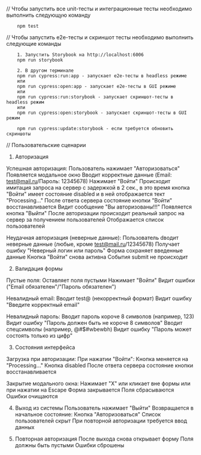 // Чтобы запустить все unit-тесты и интеграционные тесты необходимо выполнить следующую команду

		npm test

// Чтобы запустить e2e-тесты и скриншот тесты необходимо выполнить следующие команды

		1. Запустить Storybook на http://localhost:6006
		npm run storybook

		2. В другом терминале
		npm run cypress:run:app - запускает e2e-тесты в headless режиме
		или
		npm run cypress:open:app - запускает e2e-тесты в GUI режиме
		или
		npm run cypress:run:storybook - запускает скриншот-тесты в headless режим
		или
		npm run cypress:open:storybook - запускает скриншот-тесты в GUI режим

		npm run cypress:update:storybook - если требуется обновить скриншоты

// Пользовательские сценарии

1. Авторизация

Успешная авторизация:
Пользователь нажимает "Авторизоваться"
Появляется модальное окно
Вводит корректные данные (Email: test@mail.ru/Пароль: 12345678)
Нажимает "Войти"
Происходит имитация запроса на сервер с задержкой в 2 сек., в это время кнопка "Войти" имеет состояние disabled и в ней отображается тект "Processing..."
После ответа сервера состояние кнопки "Войти" восстанавливается
Видит сообщение "Вы авторизованы!!!"
Появляется кнопка "Выйти"
После авторизации происходит реальный запрос на сервер за получением пользователей
Отображается список пользователей

Неудачная авторизация (неверные данные):
Пользователь dводит неверные данные (любые, кроме test@mail.ru/12345678)
Получает ошибку "Неверный логин или пароль"
Форма сохраняет введенные данные
Кнопка "Войти" снова активна
События submit не происходит

2. Валидация формы

Пустые поля:
Оставляет поля пустыми
Нажимает "Войти"
Видит ошибки ("Email обязателен"/"Пароль обязателен")

Невалидный email:
Вводит test@ (некорректный формат)
Видит ошибку "Введите корректный email"

Невалидный пароль:
Вводит пароль короче 8 символов (например, 123)
Видит ошибку "Пароль должен быть не короче 8 символов"
Вводит спецсимволы (например, @#$#wbewbh)
Видит ошибку "Пароль может состоять только из цифр"

3. Состояния интерфейса

Загрузка при авторизации:
При нажатии "Войти":
Кнопка меняется на "Processing..."
Кнопка disabled
После ответа сервера состояние кнопки восстанавливается

Закрытие модального окна:
Нажимает "X" или кликает вне формы или при нажатии на Escape
Форма закрывается
Поля сбрасываются
Ошибки очищаются

4. Выход из системы
Пользователь нажимает "Выйти"
Возвращается в начальное состояние:
Кнопка "Авторизоваться"
Список пользователей скрыт
При повторной авторизации требуется ввод данных

5. Повторная авторизация
После выхода снова открывает форму
Поля должны быть пустыми
Ошибки сброшены